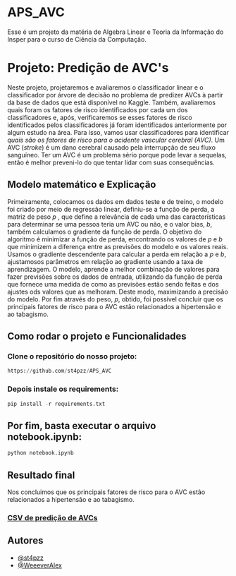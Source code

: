 # APS_AVC

Esse é um projeto da matéria de Algebra Linear e Teoria da Informação do Insper para o curso de Ciência da Computação.

# Projeto: Predição de AVC's

Neste projeto, projetaremos e avaliaremos o classificador linear e o classificador por árvore de decisão no problema de predizer AVCs à partir da base de dados que está disponível no Kaggle. Também, avaliaremos quais foram os fatores de risco identificados por cada um dos classificadores e, após, verificaremos se esses fatores de risco identificados pelos classificadores já foram identificados anteriormente por algum estudo na área. Para isso, vamos usar classificadores para identificar *quais são os fatores de risco para o acidente vascular cerebral (AVC)*. Um AVC (*stroke*) é um dano cerebral causado pela interrupção de seu fluxo sanguíneo. Ter um AVC é um problema sério porque pode levar a sequelas, então é melhor preveni-lo do que tentar lidar com suas consequências.



## Modelo matemático e Explicação

Primeiramente, colocamos os dados em dados teste e de treino, o modelo foi criado por meio de regressão linear, definiu-se a função de perda, a matriz de peso $p$ , que define a relevância de cada uma das características para determinar se uma pessoa teria um AVC ou não, e o valor bias, $b$, também calculamos o gradiente da função de perda. O objetivo do algoritmo é minimizar a função de perda, encontrando os valores de $p$ e $b$ que minimizem a diferença entre as previsões do modelo e os valores reais. Usamos o gradiente descendente para calcular a perda em relação a $p$ e $b$, ajustamosos parâmetros em relação ao gradiente usando a taxa de aprendizagem. O modelo, aprende a melhor combinação de valores para fazer previsões sobre os dados de entrada, utilizando da função de perda que fornece uma medida de como as previsões estão sendo feitas  e dos ajustes ods valores que as melhoram. Deste modo, maximizando a precisão do modelo. Por fim através do peso, $p$, obtido, foi possível concluir que os principais fatores de risco para o AVC estão relacionados a hipertensão e ao tabagismo. 

## Como rodar o projeto e Funcionalidades

### Clone o repositório do nosso projeto:

```py
https://github.com/st4pzz/APS_AVC
```

### Depois instale os requirements:

```py
pip install -r requirements.txt
```

## Por fim, basta executar o arquivo notebook.ipynb: 

```py
python notebook.ipynb
```

## Resultado final

Nos concluimos que os principais fatores de risco para o AVC estão relacionados a hipertensão e ao tabagismo.


### [CSV de predição de AVCs](https://github.com/st4pzz/APS_AVC/blob/main/healthcare-dataset-stroke-data.csv)

## Autores

- [@st4pzz](https://github.com/st4pzz)
- [@WeeeverAlex](https://github.com/WeeeverAlex)
